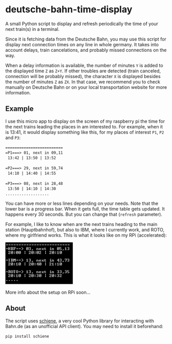 # deutsche-bahn-time-display

A small Python script to display and refresh periodically the time of your next train(s) in a terminal.

Since it is fetching data from the Deutsche Bahn, you may use this script for display next connection times on any line in whole germany. It takes into account delays, train cancelations, and probably missed connections on the way. 

When a delay information is available, the number of minutes `Y` is added to the displayed time `Z` as `Z+Y`. If other troubles are detected (train canceled, connection will be probably missed), the character `X` is displayed besides the number of minutes `Z` as `ZX`. In that case, we recommend you to check manually on Deutsche Bahn or on your local transportation website for more information. 

## Example

I use this micro app to display on the screen of my raspberry pi the time for the next trains leading the places in am interested to. For example, when it is 13:41, it would display something like this, for my places of interest `P1`, `P2` and `P3`:

```
=========================
=P1===> 01, next in 09,11
 13:42 | 13:50 | 13:52

=P2===> 29, next in 59,74
 14:10 | 14:40 | 14:55

=P3===> 08, next in 28,48
 13:50 | 14:10 | 14:30
...................
```

You can have more or less lines depending on your needs. Note that the lower bar is a progress bar. When it gets full, the time table gets updated. It happens every 30 seconds. But you can change that (`refresh` parameter). 

For example, I like to know when are the next trains heading to the main station (Hauptbahnhof), but also to IBM, where I currently work, and ROTO, where my girlfriend works. This is what it looks like on my RPi (accelerated):

![alt tag](https://github.com/edouardfouche/deutsche-bahn-time-display/blob/master/example.gif)

More info about the setup on RPi soon...

## About

The script uses [schiene](https://github.com/kennell/schiene), a very cool Python library for interacting with Bahn.de (as an unofficial API client). You may need to install it beforehand:

```
pip install schiene
```

